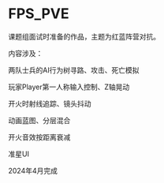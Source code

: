 # FPS_PVE

课题组面试时准备的作品，主题为红蓝阵营对抗。





内容涉及：

两队士兵的AI行为树寻路、攻击、死亡模拟

玩家Player第一人称输入控制、Z轴晃动

开火时射线追踪、镜头抖动

动画蓝图、分层混合

开火音效按距离衰减

准星UI





2024年4月完成


